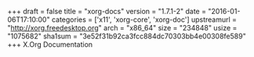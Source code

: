 +++
draft = false
title = "xorg-docs"
version = "1.7.1-2"
date = "2016-01-06T17:10:00"
categories = ['x11', 'xorg-core', 'xorg-doc']
upstreamurl = "http://xorg.freedesktop.org"
arch = "x86_64"
size = "234848"
usize = "1075682"
sha1sum = "3e52f31b92ca3fcc884dc70303bb4e00308fe589"
+++
X.Org Documentation